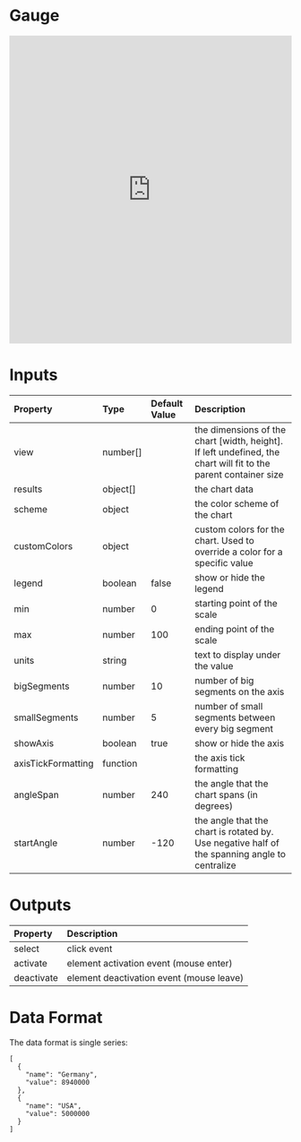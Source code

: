 # Gauge

<iframe width="100%" height="550" frameborder="0" src="https://embed.plnkr.co/MylIDCFIpzg1oH5tatDs?show=preview"></iframe>

# Inputs
| Property           | Type     | Default Value | Description                                                                                                     |
|:-------------------|:---------|:--------------|:----------------------------------------------------------------------------------------------------------------|
| view               | number[] |               | the dimensions of the chart [width, height]. If left undefined, the chart will fit to the parent container size |
| results            | object[] |               | the chart data                                                                                                  |
| scheme             | object   |               | the color scheme of the chart                                                                                   |
| customColors       | object   |               | custom colors for the chart. Used to override a color for a specific value                                      |
| legend             | boolean  | false         | show or hide the legend                                                                                         |
| min                | number   | 0             | starting point of the scale                                                                                     |
| max                | number   | 100           | ending point of the scale                                                                                       |
| units              | string   |               | text to display under the value                                                                                 |
| bigSegments        | number   | 10            | number of big segments on the axis                                                                              |
| smallSegments      | number   | 5             | number of small segments between every big segment                                                              |
| showAxis           | boolean  | true          | show or hide the axis                                                                                           |
| axisTickFormatting | function |               | the axis tick formatting                                                                                        |
| angleSpan          | number   | 240           | the angle that the chart spans (in degrees)                                                                     |
| startAngle         | number   | -120          | the angle that the chart is rotated by. Use negative half of the spanning angle to centralize                   |

# Outputs
| Property   | Description                              |
|:-----------|:-----------------------------------------|
| select     | click event                              |
| activate   | element activation event (mouse enter)   |
| deactivate | element deactivation event (mouse leave) |

# Data Format
The data format is single series:

```
[
  {
    "name": "Germany",
    "value": 8940000
  },
  {
    "name": "USA",
    "value": 5000000
  }
]
```
